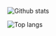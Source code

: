 ![Github stats](https://github-readme-stats.vercel.app/api?username=arseniypetrikor&count_private=true&show_icons=true)

![Top langs](https://github-readme-stats.vercel.app/api/top-langs/?username=arseniypetrikor&hide=html,gdscript,css)
